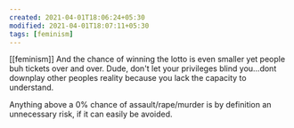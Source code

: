 ```yaml
---
created: 2021-04-01T18:06:24+05:30
modified: 2021-04-01T18:07:11+05:30
tags: [feminism]
---
```


[[feminism]]
 And the chance of winning the lotto is even smaller yet people buh tickets over and over. Dude, don't let your privileges blind you...dont downplay other peoples reality because you lack the capacity to understand.



Anything above a 0% chance of assault/rape/murder is by definition an unnecessary risk, if it can easily be avoided. 
